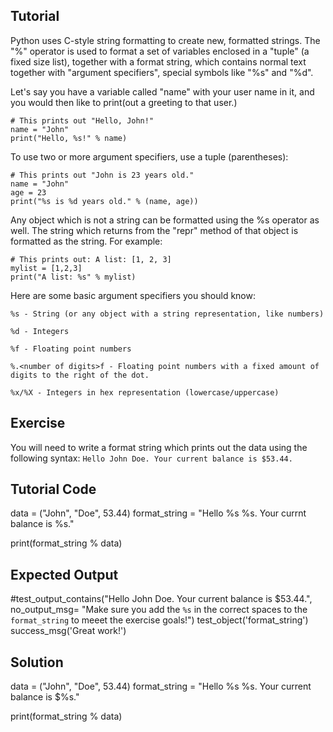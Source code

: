 Tutorial
--------

Python uses C-style string formatting to create new, formatted strings. The "%" operator is used to format a set of variables enclosed in a "tuple" (a fixed size list), together with a format string, which contains normal text together with "argument specifiers", special symbols like "%s" and "%d".

Let's say you have a variable called "name" with your user name in it, and you would then like to print(out a greeting to that user.)

    # This prints out "Hello, John!"
    name = "John"
    print("Hello, %s!" % name)

To use two or more argument specifiers, use a tuple (parentheses):

    # This prints out "John is 23 years old."
    name = "John"
    age = 23
    print("%s is %d years old." % (name, age))

Any object which is not a string can be formatted using the %s operator as well. The string which returns from the "repr" method of that object is formatted as the string. For example:

    # This prints out: A list: [1, 2, 3]
    mylist = [1,2,3]
    print("A list: %s" % mylist)

Here are some basic argument specifiers you should know:


`%s - String (or any object with a string representation, like numbers)`

`%d - Integers`

`%f - Floating point numbers`

`%.<number of digits>f - Floating point numbers with a fixed amount of digits to the right of the dot.`

`%x/%X - Integers in hex representation (lowercase/uppercase)`


Exercise
--------

You will need to write a format string which prints out the data using the following syntax:
    `Hello John Doe. Your current balance is $53.44.`

Tutorial Code
-------------

data = ("John", "Doe", 53.44)
format_string = "Hello %s %s. Your currnt balance is %s."

print(format_string % data)

Expected Output
---------------
#test_output_contains("Hello John Doe. Your current balance is $53.44.", no_output_msg= "Make sure you add the `%s` in the correct spaces to the `format_string` to meeet the exercise goals!")
test_object('format_string')
success_msg('Great work!')

Solution
--------

data = ("John", "Doe", 53.44)
format_string = "Hello %s %s. Your current balance is $%s."

print(format_string % data)
